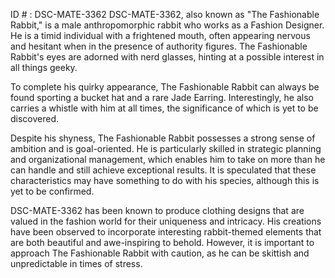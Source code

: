 ID # : DSC-MATE-3362
DSC-MATE-3362, also known as "The Fashionable Rabbit," is a male anthropomorphic rabbit who works as a Fashion Designer. He is a timid individual with a frightened mouth, often appearing nervous and hesitant when in the presence of authority figures. The Fashionable Rabbit's eyes are adorned with nerd glasses, hinting at a possible interest in all things geeky.

To complete his quirky appearance, The Fashionable Rabbit can always be found sporting a bucket hat and a rare Jade Earring. Interestingly, he also carries a whistle with him at all times, the significance of which is yet to be discovered.

Despite his shyness, The Fashionable Rabbit possesses a strong sense of ambition and is goal-oriented. He is particularly skilled in strategic planning and organizational management, which enables him to take on more than he can handle and still achieve exceptional results. It is speculated that these characteristics may have something to do with his species, although this is yet to be confirmed.

DSC-MATE-3362 has been known to produce clothing designs that are valued in the fashion world for their uniqueness and intricacy. His creations have been observed to incorporate interesting rabbit-themed elements that are both beautiful and awe-inspiring to behold. However, it is important to approach The Fashionable Rabbit with caution, as he can be skittish and unpredictable in times of stress.